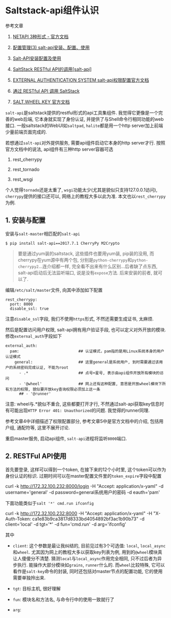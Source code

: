 # Saltstack-api组件认识

参考文章

1. [NETAPI 3种形式 - 官方文档](https://docs.saltstack.com/en/latest/ref/netapi/all/)

2. [配置管理(3) salt-api安装、配置、使用](http://www.xiaomastack.com/2014/11/18/salt-api/)

3. [Salt-API安装配置及使用](http://ju.outofmemory.cn/entry/97116)

4. [SaltStack RESTful API的调用[salt-api]](https://docs.lvrui.io/2016/03/21/SaltStack-RESTful-API%E7%9A%84%E8%B0%83%E7%94%A8-salt-api/)

5. [EXTERNAL AUTHENTICATION SYSTEM salt-api权限配置官方文档](https://docs.saltstack.com/en/latest/topics/eauth/index.html)

6. [通过 RESTful API 调用 SaltStack](http://jaminzhang.github.io/saltstack/SaltStack-API-Config-and-Usage/)

7. [SALT.WHEEL.KEY 官方文档](https://docs.saltstack.com/en/latest/ref/wheel/all/salt.wheel.key.html#salt.wheel.key.list_all)

`salt-api`是saltstack提供的restful形式的api工具集组件. 我觉得它更像是一个完善的web后端, 它本身就实现了身份认证, 并提供了与Shell命令行相同功能的web接口. 一般saltstack的WebUI如`saltpad`, `halite`都是用一个http server加上前端少量前端页面完成的.

若想通过`salt-api`对外提供服务, 需要api组件启动它本身的http server才行. 按照官方文档中的说法, api组件有三种http server容器可选

1. rest_cherrypy

2. rest_tornado

3. rest_wsgi

个人觉得`tornado`还是太重了, `wsgi`功能太少(尤其是貌似只支持127.0.0.1访问), `cherrypy`提供的接口还可以, 网络上的教程大多以此为准. 本文也以`rest_cherrypy`为例.

## 1. 安装与配置

安装与`salt-master`相匹配的`salt-api`

```
$ pip install salt-api==2017.7.1 CherryPy M2Crypto
```

> 要是通过yum装的saltstack, 这些插件也要用yum装, pip装的没用, 而cherrypy在yum源中有两个包, 分别是`python-cherrypy`和`python-cherrypy2`...连介绍都一样, 完全看不出来有什么区别...后者缺了点东西, salt-api启动后无法监听端口, 说是没有`expose`方法. 后来安装的前者, 就可以了.

编辑`/etc/salt/master`文件, 向其中添加如下配置

```
rest_cherrypy:
  port: 8000
  disable_ssl: true
```

注意`disable_ssl`字段, 我们不使用`https`形式, 不然还需要生成证书, 太麻烦. 

然后是配置访问用户权限, salt-api拥有用户验证手段, 也可以定义对外开放的模块. 修改`external_auth`字段如下

```
external_auth:
  pam:                          ## 认证模式，pam指的是用Linux系统本身的用户认证模式
    general:                    ## 这里general是系统用户, 到时需要通过该用户的系统密码完成认证, 不能为root
      - .*                      ## 点号+星号, 表示由api组件开放所有模块的访问
      - '@wheel'                ## 网上还有这种配置, 意思是开放wheel模块下所有方法的权限, 貌似要开放key查询权限必须加上这一条
      ## - '@runner'
```

注意: wheel与.*貌似不重合, 这些都要打开才行, 不然通过salt-api获取key信息时有可能出现`HTTP Error 401: Unauthorized`的问题. 我觉得的runner同理.

参考文章4中详细描述了权限配置部分, 参考文章5中是官方文档中的介绍, 包括用户组, 通配符等, 这里不展开讨论. 

重启master服务, 启动api组件, `salt-api`进程将监听`8000`端口.

## 2. RESTFul API使用

首先要登录, 这样可以得到一个token, 在接下来的12个小时里, 这个token可以作为身份认证的标识. 过期时间可以在master配置文件里的`token_expire`字段中配置

curl -k http://172.32.100.232:8000/login -H "Accept: application/x-yaml" -d username='general' -d password=general系统用户的密码 -d eauth='pam'



下面功能类似于`salt '*' cmd.run ifconfig`

curl -k http://172.32.100.232:8000 -H "Accept: application/x-yaml" -H "X-Auth-Token: ca1e83b9ca3817d8333bd4054892bf3ac1b90b73" -d client='local' -d tgt='*' -d fun='cmd.run' -d arg='ifconfig'

其中

- `client`: 这个参数是最让我纠结的, 目前见过有3个可选值: `local`, `local_async`和`wheel`. 尤其因为网上的教程大多以获取key列表为例, 用到的`@wheel`模块真让人傻傻分不清楚. 猜测`local`与`local_async`作用完全相同, 只不过后者为异步执行. 能操作大部分模块如`grains`, `runner`什么的. 而`wheel`比较特殊, 它可以看作是`salt-key`命令的封装, 同时还包括对master节点的配置功能, 它的使用需要单独拎出来.

- `tgt`: 目标主机, 很好理解

- `fun`: 模块名和方法名, 与命令行中的使用一致就行了

- `arg`: 